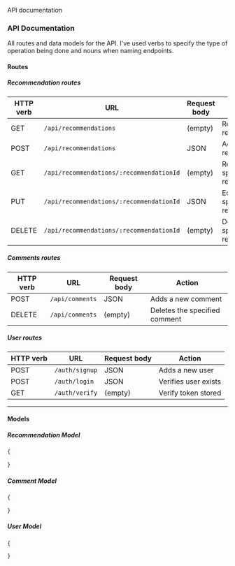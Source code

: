 API documentation

### API Documentation

All routes and data models for the API. I've used verbs to specify the type of operation being done and nouns when naming endpoints.

#### Routes

##### Recommendation routes

| HTTP verb | URL                                       | Request body | Action                                 |
| --------- | ----------------------------------------- | ------------ | -----------------------------          |
| GET       | `/api/recommendations `                   | (empty)      | Returns all the recommendations        |
| POST      | `/api/recommendations`                    | JSON         | Adds a new recommendation              |
| GET       | `/api/recommendations/:recommendationId`  | (empty)      | Returns the specified recommendation   |
| PUT       | `/api/recommendations/:recommendationId`  | JSON         | Edits the specified recommendation     |
| DELETE    | `/api/recommendations/:recommendationId`  | (empty)      | Deletes the specified recommendation   |

##### Comments routes

| HTTP verb | URL                  | Request body | Action                        |
| --------- | -------------------- | ------------ | --------------------------    |
| POST      | `/api/comments`      | JSON         | Adds a new comment            |
| DELETE    | `/api/comments`      | (empty)      | Deletes the specified comment |

##### User routes

| HTTP verb | URL                  | Request body | Action                     |
| --------- | -------------------- | ------------ | -------------------------- |
| POST      | `/auth/signup`       | JSON         | Adds a new user            |
| POST      | `/auth/login`        | JSON         | Verifies user exists       |
| GET       | `/auth/verify`       | (empty)      | Verify token stored        |

<hr>

#### Models

##### Recommendation Model

```js
{
  
}
```

##### Comment Model

```js
{
  
}
```

##### User Model

```js
{
  
}
```
